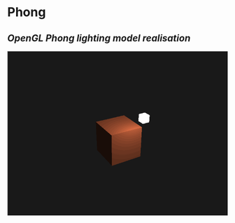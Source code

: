 # Phong
## _OpenGL_ _Phong_ _lighting_ _model_ _realisation_

![Alt Text](https://github.com/antiHiXY/Graphics_demos/blob/main/Phong/Example/phong.gif)
